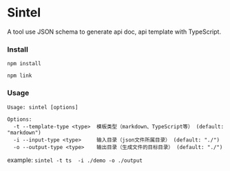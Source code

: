 # Sintel
A tool use JSON schema to generate api doc, api template with TypeScript.

### Install
`npm install`

`npm link`

### Usage

```
Usage: sintel [options]

Options:
  -t --template-type <type>  模板类型（markdown、TypeScript等） (default: "markdown")
  -i --input-type <type>     输入目录（json文件所属目录） (default: "./")
  -o --output-type <type>    输出目录（生成文件的目标目录） (default: "./")
```

example:
`sintel -t ts  -i ./demo -o ./output`